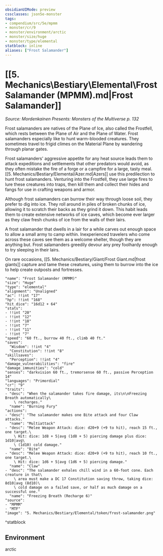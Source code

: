 ```yaml
---
obsidianUIMode: preview
cssclasses: json5e-monster
tags:
- compendium/src/5e/mpmm
- monster/cr/9
- monster/environment/arctic
- monster/size/huge
- monster/type/elemental
statblock: inline
aliases: ["Frost Salamander"]
---
```

# [[5. Mechanics\Bestiary\Elemental\Frost Salamander (MPMM).md|Frost Salamander]]
*Source: Mordenkainen Presents: Monsters of the Multiverse p. 132*  

Frost salamanders are natives of the Plane of Ice, also called the Frostfell, which rests between the Plane of Air and the Plane of Water. Frost salamanders especially like to hunt warm-blooded creatures. They sometimes travel to frigid climes on the Material Plane by wandering through planar gates.

Frost salamanders' aggressive appetite for any heat source leads them to attack expeditions and settlements that other predators would avoid, as they often mistake the fire of a forge or a campfire for a large, tasty meal. [[5. Mechanics/Bestiary/Elemental/Azer.md|Azers]] use this predilection to hunt frost salamanders. Venturing into the Frostfell, they use large fires to lure these creatures into traps, then kill them and collect their hides and fangs for use in crafting weapons and armor.

Although frost salamanders can burrow their way through loose soil, they prefer to dig into ice. They roll around in piles of broken chunks of ice, allowing it to scratch their backs as they grind it down. This habit leads them to create extensive networks of ice caves, which become ever larger as they claw fresh chunks of ice from the walls of their lairs.

A frost salamander that dwells in a lair for a while carves out enough space to allow a small army to camp within. Inexperienced travelers who come across these caves see them as a welcome shelter, though they are anything but. Frost salamanders greedily devour any prey foolhardy enough to try sleeping in their lairs.

On rare occasions, [[5. Mechanics/Bestiary/Giant/Frost Giant.md|frost giants]] capture and tame these creatures, using them to burrow into the ice to help create outposts and fortresses.

```statblock
"name": "Frost Salamander (MPMM)"
"size": "Huge"
"type": "elemental"
"alignment": "Unaligned"
"ac": !!int "17"
"hp": !!int "168"
"hit_dice": "16d12 + 64"
"stats":
- !!int "20"
- !!int "12"
- !!int "18"
- !!int "7"
- !!int "11"
- !!int "7"
"speed": "60 ft., burrow 40 ft., climb 40 ft."
"saves":
  "Wisdom": !!int "4"
  "Constitution": !!int "8"
"skillsaves":
  "Perception": !!int "4"
"damage_vulnerabilities": "fire"
"damage_immunities": "cold"
"senses": "darkvision 60 ft., tremorsense 60 ft., passive Perception 14"
"languages": "Primordial"
"cr": "9"
"traits":
- "desc": "When the salamander takes fire damage, its\n\nFreezing Breath automatically\
    \ recharges."
  "name": "Burning Fury"
"actions":
- "desc": "The salamander makes one Bite attack and four Claw attacks."
  "name": "Multiattack"
- "desc": "Melee Weapon Attack: dice: d20+9 (+9 to hit), reach 15 ft., one target.\
    \ Hit: dice: 1d8 + 5|avg (1d8 + 5) piercing damage plus dice: 1d10|avg\
    \ (1d10) cold damage."
  "name": "Bite"
- "desc": "Melee Weapon Attack: dice: d20+9 (+9 to hit), reach 10 ft., one target.\
    \ Hit: dice: 1d6 + 5|avg (1d6 + 5) piercing damage."
  "name": "Claw"
- "desc": "The salamander exhales chill wind in a 60-foot cone. Each creature in that\
    \ area must make a DC 17 Constitution saving throw, taking dice: 8d10|avg (8d10)\
    \ cold damage on a failed save, or half as much damage on a successful one."
  "name": "Freezing Breath (Recharge 6)"
"source":
- "MPMM"
- "MTF"
"image": "5. Mechanics/Bestiary/Elemental/token/frost-salamander.png"
```
^statblock

## Environment

arctic
